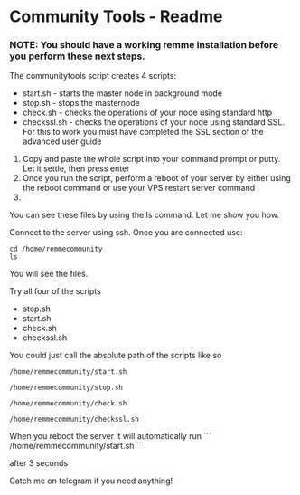 <h1>Community Tools - Readme </h1>

<h3>NOTE: You should have a working remme installation before you perform these next steps.</h3>

<p>The communitytools script creates 4 scripts:</p>
<ul>
<li>start.sh - starts the master node in background mode</li>
<li>stop.sh - stops the masternode</li>
<li>check.sh - checks the operations of your node using standard http</li>
<li>checkssl.sh - checks the operations of your node using standard SSL.  For this to work you must have completed the SSL section of the advanced user guide</li></ul>
<p>
<ol><li>Copy and paste the whole script into your command prompt or putty. Let it settle, then press enter</li>
<li>Once you run the script, perform a reboot of your server by either using the reboot command or use your VPS restart server command<li></ol>
  </p>
<p>You can see these files by using the ls command.  Let me show you how.</p>
<p>
Connect to the server using ssh. Once you are connected use:
  
```
cd /home/remmecommunity 
ls
```
  </p>
You will see the files.
<br />
<p>Try all four of the scripts
<ul>
  <li>stop.sh</li>
 <li>start.sh</li>
 <li>check.sh</li>
 <li>checkssl.sh</li>
</ul>
<p>
You could just call the absolute path of the scripts like so</p>

```
/home/remmecommunity/start.sh
```

```
/home/remmecommunity/stop.sh
```

```
/home/remmecommunity/check.sh
```

```
/home/remmecommunity/checkssl.sh
```


<p>When you reboot the server it will automatically run 
  ```
  /home/remmecommunity/start.sh
  ```
  
  after 3 seconds</p>

<p style='weight:bold;'>Catch me on telegram if you need anything!</p>
